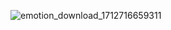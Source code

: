 ![emotion_download_1712716659311](https://github.com/HK4567/HK4567.github.io/assets/76568542/37138066-591c-4193-861d-a8458139553b)
